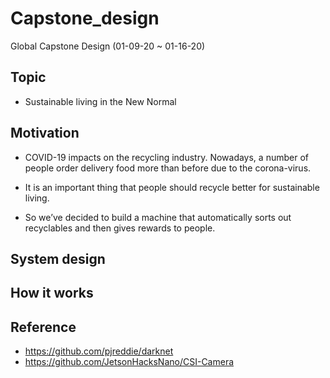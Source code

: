 # Capstone_design
Global Capstone Design (01-09-20 ~ 01-16-20)

## Topic
+ Sustainable living in the New Normal

## Motivation
+ COVID-19 impacts on the recycling industry. Nowadays, a number of people order delivery food more than before due to the corona-virus.

+ It is an important thing that people should recycle better for sustainable living.

+ So we’ve decided to build a machine that automatically sorts out recyclables and then gives rewards to people.

## System design

## How it works

## Reference
+ https://github.com/pjreddie/darknet
+ https://github.com/JetsonHacksNano/CSI-Camera
